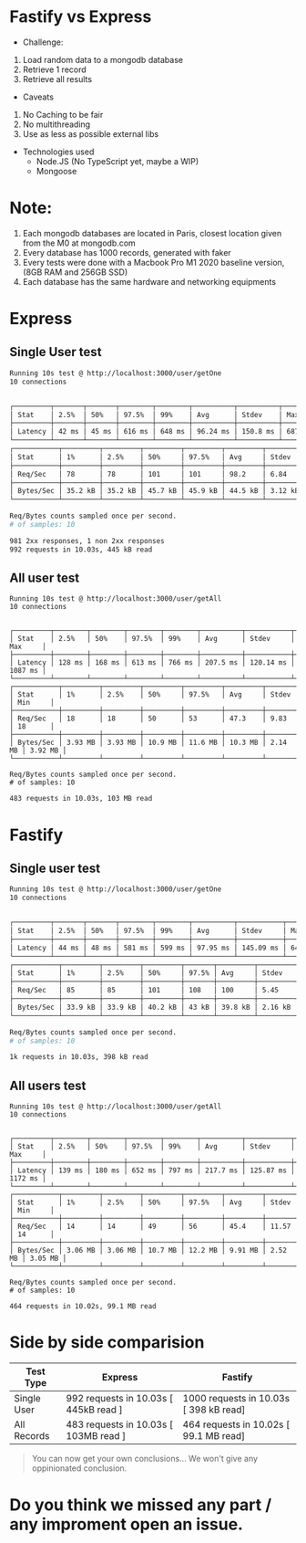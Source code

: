 # Fastify vs Express

- Challenge: 

1. Load random data to a mongodb database
2. Retrieve 1 record
3. Retrieve all results

- Caveats

1. No Caching to be fair
2. No multithreading
3. Use as less as possible external libs


- Technologies used
  - Node.JS (No TypeScript yet, maybe a WIP)
  - Mongoose

# Note:
  1. Each mongodb databases are located in Paris, closest location given from the M0 at mongodb.com
  2. Every database has 1000 records, generated with faker
  3. Every tests were done with a Macbook Pro M1 2020 baseline version, (8GB RAM and 256GB SSD)
  4. Each database has the same hardware and networking equipments


# Express 

## Single User test
```bash
Running 10s test @ http://localhost:3000/user/getOne
10 connections


┌─────────┬───────┬───────┬────────┬────────┬──────────┬──────────┬────────┐
│ Stat    │ 2.5%  │ 50%   │ 97.5%  │ 99%    │ Avg      │ Stdev    │ Max    │
├─────────┼───────┼───────┼────────┼────────┼──────────┼──────────┼────────┤
│ Latency │ 42 ms │ 45 ms │ 616 ms │ 648 ms │ 96.24 ms │ 150.8 ms │ 687 ms │
└─────────┴───────┴───────┴────────┴────────┴──────────┴──────────┴────────┘
┌───────────┬─────────┬─────────┬─────────┬─────────┬─────────┬─────────┬─────────┐
│ Stat      │ 1%      │ 2.5%    │ 50%     │ 97.5%   │ Avg     │ Stdev   │ Min     │
├───────────┼─────────┼─────────┼─────────┼─────────┼─────────┼─────────┼─────────┤
│ Req/Sec   │ 78      │ 78      │ 101     │ 101     │ 98.2    │ 6.84    │ 78      │
├───────────┼─────────┼─────────┼─────────┼─────────┼─────────┼─────────┼─────────┤
│ Bytes/Sec │ 35.2 kB │ 35.2 kB │ 45.7 kB │ 45.9 kB │ 44.5 kB │ 3.12 kB │ 35.2 kB │
└───────────┴─────────┴─────────┴─────────┴─────────┴─────────┴─────────┴─────────┘

Req/Bytes counts sampled once per second.
# of samples: 10

981 2xx responses, 1 non 2xx responses
992 requests in 10.03s, 445 kB read
```

## All user test
```
Running 10s test @ http://localhost:3000/user/getAll
10 connections


┌─────────┬────────┬────────┬────────┬────────┬──────────┬───────────┬─────────┐
│ Stat    │ 2.5%   │ 50%    │ 97.5%  │ 99%    │ Avg      │ Stdev     │ Max     │
├─────────┼────────┼────────┼────────┼────────┼──────────┼───────────┼─────────┤
│ Latency │ 128 ms │ 168 ms │ 613 ms │ 766 ms │ 207.5 ms │ 120.14 ms │ 1087 ms │
└─────────┴────────┴────────┴────────┴────────┴──────────┴───────────┴─────────┘
┌───────────┬─────────┬─────────┬─────────┬─────────┬─────────┬─────────┬─────────┐
│ Stat      │ 1%      │ 2.5%    │ 50%     │ 97.5%   │ Avg     │ Stdev   │ Min     │
├───────────┼─────────┼─────────┼─────────┼─────────┼─────────┼─────────┼─────────┤
│ Req/Sec   │ 18      │ 18      │ 50      │ 53      │ 47.3    │ 9.83    │ 18      │
├───────────┼─────────┼─────────┼─────────┼─────────┼─────────┼─────────┼─────────┤
│ Bytes/Sec │ 3.93 MB │ 3.93 MB │ 10.9 MB │ 11.6 MB │ 10.3 MB │ 2.14 MB │ 3.92 MB │
└───────────┴─────────┴─────────┴─────────┴─────────┴─────────┴─────────┴─────────┘

Req/Bytes counts sampled once per second.
# of samples: 10

483 requests in 10.03s, 103 MB read
```

# Fastify
## Single user test

```bash
Running 10s test @ http://localhost:3000/user/getOne
10 connections


┌─────────┬───────┬───────┬────────┬────────┬──────────┬───────────┬────────┐
│ Stat    │ 2.5%  │ 50%   │ 97.5%  │ 99%    │ Avg      │ Stdev     │ Max    │
├─────────┼───────┼───────┼────────┼────────┼──────────┼───────────┼────────┤
│ Latency │ 44 ms │ 48 ms │ 581 ms │ 599 ms │ 97.95 ms │ 145.09 ms │ 643 ms │
└─────────┴───────┴───────┴────────┴────────┴──────────┴───────────┴────────┘
┌───────────┬─────────┬─────────┬─────────┬───────┬─────────┬─────────┬─────────┐
│ Stat      │ 1%      │ 2.5%    │ 50%     │ 97.5% │ Avg     │ Stdev   │ Min     │
├───────────┼─────────┼─────────┼─────────┼───────┼─────────┼─────────┼─────────┤
│ Req/Sec   │ 85      │ 85      │ 101     │ 108   │ 100     │ 5.45    │ 85      │
├───────────┼─────────┼─────────┼─────────┼───────┼─────────┼─────────┼─────────┤
│ Bytes/Sec │ 33.9 kB │ 33.9 kB │ 40.2 kB │ 43 kB │ 39.8 kB │ 2.16 kB │ 33.9 kB │
└───────────┴─────────┴─────────┴─────────┴───────┴─────────┴─────────┴─────────┘

Req/Bytes counts sampled once per second.
# of samples: 10

1k requests in 10.03s, 398 kB read
```
## All users test
```
Running 10s test @ http://localhost:3000/user/getAll
10 connections


┌─────────┬────────┬────────┬────────┬────────┬──────────┬───────────┬─────────┐
│ Stat    │ 2.5%   │ 50%    │ 97.5%  │ 99%    │ Avg      │ Stdev     │ Max     │
├─────────┼────────┼────────┼────────┼────────┼──────────┼───────────┼─────────┤
│ Latency │ 139 ms │ 180 ms │ 652 ms │ 797 ms │ 217.7 ms │ 125.87 ms │ 1172 ms │
└─────────┴────────┴────────┴────────┴────────┴──────────┴───────────┴─────────┘
┌───────────┬─────────┬─────────┬─────────┬─────────┬─────────┬─────────┬─────────┐
│ Stat      │ 1%      │ 2.5%    │ 50%     │ 97.5%   │ Avg     │ Stdev   │ Min     │
├───────────┼─────────┼─────────┼─────────┼─────────┼─────────┼─────────┼─────────┤
│ Req/Sec   │ 14      │ 14      │ 49      │ 56      │ 45.4    │ 11.57   │ 14      │
├───────────┼─────────┼─────────┼─────────┼─────────┼─────────┼─────────┼─────────┤
│ Bytes/Sec │ 3.06 MB │ 3.06 MB │ 10.7 MB │ 12.2 MB │ 9.91 MB │ 2.52 MB │ 3.05 MB │
└───────────┴─────────┴─────────┴─────────┴─────────┴─────────┴─────────┴─────────┘

Req/Bytes counts sampled once per second.
# of samples: 10

464 requests in 10.02s, 99.1 MB read
```

# Side by side comparision

| Test Type   | Express | Fastify |
|-------------|---------|---------|
| Single User | 992 requests in 10.03s [ 445kB read ] | 1000 requests in 10.03s [ 398 kB read]        |
| All Records | 483 requests in 10.03s [ 103MB read ] | 464 requests in 10.02s [ 99.1 MB read]        |


> You can now get your own conclusions... We won't give any oppinionated conclusion.

# Do you think we missed any part / any improment open an issue.